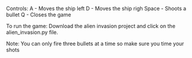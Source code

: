 Controls:
A - Moves the ship left
D - Moves the ship righ
Space - Shoots a bullet
Q - Closes the game

To run the game:
Download the alien invasion project and click on the alien_invasion.py file. 

Note: You can only fire three bullets at a time so make sure you time your shots  